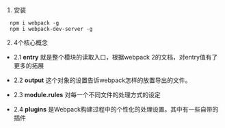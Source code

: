 

1. 安装
```
  npm i webpack -g
  npm i webpack-dev-server -g
```

2. 4个核心概念

  - 2.1 **entry** 就是整个模块的读取入口，根据webpack 2的文档，对entry值有了更多的拓展

  - 2.2 **output** 这个对象的设置告诉webpack怎样的放置导出的文件。

  - 2.3 **module.rules** 对每一个不同文件的处理方式的设定
   
  - 2.4 **plugins**  是Webpack构建过程中的个性化的处理设置。其中有一些自带的插件